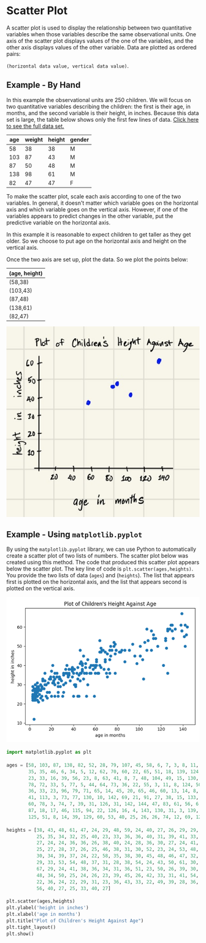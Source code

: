 # Scatter Plot

A scatter plot is used to display the relationship between two quantitative variables when those variables describe the same observational units.  One axis of the scatter plot displays values of the one of the variables, and the other axis displays values of the other variable.  Data are plotted as ordered pairs:

`(horizontal data value, vertical data value)`.

## Example - By Hand
In this example the observational units are 250 children.  We will focus on two quantitative variables describing the children: the first is their age, in months, and the second variable is their height, in inches.  Because this data set is large, the table below shows only the first few lines of data.  [Click here to see the full data set.](../data/kid-weights-UsingR.csv)

| age | weight | height | gender |
|-----|--------|--------|--------|
| 58  | 38     | 38     | M      |
| 103 | 87     | 43     | M      |
| 87  | 50     | 48     | M      |
| 138 | 98     | 61     | M      |
| 82  | 47     | 47     | F      |

To make the scatter plot, scale each axis according to one of the two variables.  In general, it doesn't matter which variable goes on the horizontal axis and which variable goes on the vertical axis. However, if one of the variables appears to predict changes in the other variable, put the predictive variable on the horizontal axis.  

In this example it is reasonable to expect children to get taller as they get older. So we choose to put age on the horizontal axis and height on the vertical axis.

Once the two axis are set up, plot the data.  So we plot the points below:

 | (age, height) 
|----------------|
 | (58,38)     | 
| (103,43)     | 
| (87,48)     | 
 | (138,61)     | 
| (82,47)     | 



![Scatter plot of children's ages and heights by hand](../image/scatter_by_hand.png)




## Example - Using `matplotlib.pyplot`

By using the `matplotlib.pyplot` library, we can use Python to automatically create a scatter plot of two lists of numbers.  The scatter plot below was created using this method. The code that produced this scatter plot appears below the scatter plot. The key line of code is `plt.scatter(ages,heights)`.  You provide the two lists of data (`ages`) and (`heights`). The list that appears first is plotted on the horizontal axis, and the list that appears second is plotted on the vertical axis.



![Scatter plot of children's ages and heights using matplotlib.pyplot](../image/scatter_age_height.png)



<!-- (Comment) Code for graph below is in level_1/code/scatter.py -->

```python
import matplotlib.pyplot as plt

ages = [58, 103, 87, 138, 82, 52, 28, 79, 107, 45, 58, 6, 7, 3, 8, 11, 128, 11, 14, 11, 52, 52, 64, 107, 44, 4, 6, 5, 
        35, 35, 46, 6, 34, 5, 12, 62, 70, 60, 22, 65, 51, 18, 139, 124, 7, 5, 28, 25, 43, 8, 84, 48, 63, 4, 10, 26, 59,
        23, 33, 16, 39, 56, 23, 8, 63, 41, 8, 7, 48, 104, 49, 15, 130, 111, 7, 73, 5, 37, 3, 61, 30, 4, 8, 4, 48, 18, 9,
        78, 72, 33, 5, 77, 5, 44, 64, 73, 36, 22, 55, 3, 11, 8, 124, 50, 117, 69, 39, 141, 42, 71, 55, 39, 7, 7, 111,
        36, 33, 23, 96, 79, 71, 65, 14, 45, 20, 65, 46, 60, 13, 14, 8, 4, 48, 68, 29, 7, 19, 108, 131, 75, 20, 21, 7,
        41, 113, 3, 73, 77, 130, 10, 142, 69, 21, 91, 27, 38, 15, 133, 61, 66, 78, 5, 139, 42, 40, 98, 36, 34, 19, 26,
        60, 78, 3, 74, 7, 39, 31, 126, 31, 142, 144, 47, 83, 61, 56, 6, 15, 36, 3, 67, 27, 101, 3, 3, 31, 5, 44, 101, 5,
        87, 18, 17, 46, 115, 94, 22, 126, 16, 4, 143, 130, 31, 3, 139, 105, 25, 12, 47, 5, 5, 11, 22, 10, 46, 53, 49, 3,
        125, 51, 8, 14, 39, 129, 60, 53, 40, 25, 26, 26, 74, 12, 69, 126, 113, 64, 10, 5, 23, 122, 5]

heights = [38, 43, 48, 61, 47, 24, 29, 48, 59, 24, 40, 27, 26, 29, 29, 28, 59, 28, 30, 24, 36, 36, 47, 48, 33, 23, 28,
           25, 35, 34, 32, 25, 40, 23, 33, 36, 36, 40, 31, 39, 41, 33, 58, 53, 31, 23, 33, 34, 36, 21, 48, 38, 36, 12,
           27, 24, 24, 36, 36, 26, 38, 40, 24, 28, 36, 30, 27, 24, 41, 33, 45, 30, 58, 48, 26, 36, 25, 32, 23, 40, 24,
           25, 27, 28, 37, 26, 25, 46, 38, 31, 30, 52, 23, 24, 53, 48, 36, 32, 36, 24, 29, 28, 54, 36, 50, 42, 34, 55,
           30, 34, 39, 37, 24, 22, 58, 35, 38, 30, 45, 48, 46, 47, 32, 35, 24, 49, 48, 40, 28, 32, 28, 22, 40, 38, 32,
           29, 33, 53, 54, 48, 37, 31, 28, 38, 54, 24, 43, 50, 61, 30, 61, 47, 40, 48, 33, 38, 30, 59, 42, 48, 36, 26,
           67, 29, 24, 41, 38, 36, 34, 31, 36, 51, 23, 50, 26, 39, 30, 58, 35, 50, 60, 42, 47, 43, 36, 24, 24, 38, 27,
           48, 34, 50, 25, 24, 26, 23, 39, 45, 26, 42, 33, 31, 41, 54, 51, 34, 59, 23, 23, 56, 58, 36, 24, 58, 52, 34,
           22, 36, 24, 22, 29, 31, 23, 36, 43, 33, 22, 49, 39, 28, 36, 39, 61, 39, 30, 36, 36, 26, 29, 45, 32, 43, 36,
           56, 40, 27, 25, 33, 40, 27]

plt.scatter(ages,heights)
plt.ylabel('height in inches')
plt.xlabel('age in months')
plt.title("Plot of Children's Height Against Age")
plt.tight_layout()
plt.show()
```
